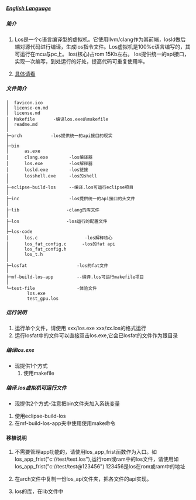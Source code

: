 ##### [English Language](https://github.com/mclos/los/blob/master/readme-en.md)
##### 简介
1. Los是一个c语言编译型的虚拟机。它使用llvm/clang作为其前端，losld做后端对源代码进行编译，生成los指令文件。Los虚拟机是100%c语言编写的，其可运行在mcu与pc上。
los(核心)占rom 15Kb左右。
los提供统一的api接口，实现一次编写，到处运行的好处，提高代码可重复使用率。

2. [具体请看](https://mclos.github.io/)
##### 文件简介
```
│  favicon.ico
│  license-en.md
│  license.md
│  Makefile       -编译los.exe的makefile      
│  readme.md
│  
├─arch           -los提供统一的api接口的现实
│          
├─bin
│      as.exe        
│      clang.exe        -los编译器
│      los.exe          -los解释器
│      losld.exe        -los链接
│      losshell.exe     -los的shell
│      
├─eclipse-build-los     --编译.los可运行eclipse项目
│          
├─inc                   -los提供统一的api接口的头文件
│      
├─lib                  -clang的库文件
│                  
├─los                  -los运行的配置文件
│      
├─los-code         
│      los.c                  -los解释核心
│      los_fat_config.c      -los的fat api
│      los_fat_config.h
│      los_t.h
│      
├─losfat                   -los的fat文件
│                  
├─mf-build-los-app         --编译.los可运行makefile项目
│      
└─test-file                -体验文件
        los.exe
        test_gpu.los
```

##### 运行说明
1. 运行单个文件，请使用 xxx/los.exe xxx/xx.los的格式运行
2. 运行losfat中的文件可以直接双击los.exe,它会已losfat的文件作为跟目录

##### 编译los.exe
* 现提供1个方式
   1. 使用makefile

##### 编译.los虚拟机可运行文件
   * 现提供2个方式-注意把bin文件夹加入系统变量
   1. 使用eclipse-build-los
   2. 在mf-build-los-app夹中使用使用make命令

#### 移植说明
1. 不需要管理app功能的，请使用los_app_frist函数作为入口。如los_app_frist("c://test/test.los"),运行rom或ram中的los文件，请使用如los_app_frist("c://test/test@123456") 123456是los在rom或ram中的地址

2. 在arch文件中复制一份los_api文件夹，把各文件的api实现。

3. los的库，在lib文件中
